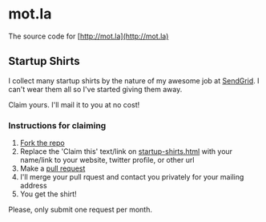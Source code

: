 # mot.la

The source code for [http://mot.la](http://mot.la)

## Startup Shirts

I collect many startup shirts by the nature of my awesome job at [SendGrid](http://sendgrid.com). I can't wear them all so I've started giving them away.

Claim yours. I'll mail it to you at no cost!

### Instructions for claiming

1. [Fork the repo](https://github.com/scottmotte/scottmotte.github.com/fork)
2. Replace the 'Claim this' text/link on [startup-shirts.html](https://github.com/scottmotte/scottmotte.github.com/blob/master/startup-shirts.html) with your name/link to your website, twitter profile, or other url
3. Make a [pull request](https://github.com/scottmotte/scottmotte.github.com/pulls)  
4. I'll merge your pull rquest and contact you privately for your mailing address
5. You get the shirt! 

Please, only submit one request per month.
